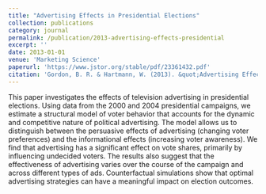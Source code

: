 ```yaml
---
title: "Advertising Effects in Presidential Elections"
collection: publications
category: journal
permalink: /publication/2013-advertising-effects-presidential
excerpt: ''
date: 2013-01-01
venue: 'Marketing Science'
paperurl: 'https://www.jstor.org/stable/pdf/23361432.pdf'
citation: 'Gordon, B. R. & Hartmann, W. (2013). &quot;Advertising Effects in Presidential Elections.&quot; <i>Marketing Science</i>. 32(1), 19-35.'
---
```


This paper investigates the effects of television advertising in presidential elections. Using data from the 2000 and 2004 presidential campaigns, we estimate a structural model of voter behavior that accounts for the dynamic and competitive nature of political advertising. The model allows us to distinguish between the persuasive effects of advertising (changing voter preferences) and the informational effects (increasing voter awareness). We find that advertising has a significant effect on vote shares, primarily by influencing undecided voters. The results also suggest that the effectiveness of advertising varies over the course of the campaign and across different types of ads. Counterfactual simulations show that optimal advertising strategies can have a meaningful impact on election outcomes.